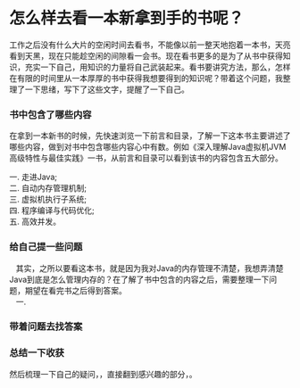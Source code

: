 # 怎么样去看一本新拿到手的书呢？

工作之后没有什么大片的空闲时间去看书，不能像以前一整天地抱着一本书，天亮看到天黑，现在只能趁空闲的间隙看一会书。现在看书更多的是为了从书中获得知识，充实一下自己，用知识的力量将自己武装起来。看书要讲究方法，那么，怎样在有限的时间里从一本厚厚的书中获得我想要得到的知识呢？带着这个问题，我整理了一下思绪，写下了这些文字，提醒了一下自己。<br>

### 书中包含了哪些内容

在拿到一本新书的时候，先快速浏览一下前言和目录，了解一下这本书主要讲述了哪些内容，做到对书中包含哪些内容心中有数。例如《深入理解Java虚拟机JVM高级特性与最佳实践》一书，从前言和目录可以看到该书的内容包含五大部分。<br>
    
一. 走进Java;<br>
二. 自动内存管理机制;<br>
三. 虚拟机执行子系统;<br>
四. 程序编译与代码优化;<br>
五. 高效并发。<br>

### 给自己提一些问题

    其实，之所以要看这本书，就是因为我对Java的内存管理不清楚，我想弄清楚Java到底是怎么管理内存的？在了解了书中包含的内容之后，需要整理一下问题，期望在看完书之后得到答案。<br>
    一.
    
    
### 带着问题去找答案
### 总结一下收获
然后梳理一下自己的疑问，，直接翻到感兴趣的部分，。
